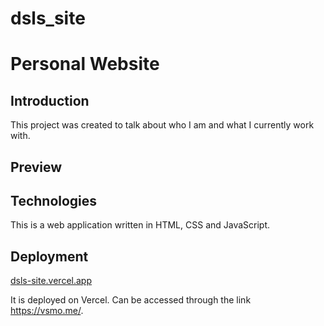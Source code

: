 # dsls_site

# Personal Website

<h2>Introduction</h2>
This project was created to talk about who I am and what I currently work with.




<h2>Preview</h2>


<h2>Technologies</h2>

This is a web application written in HTML, CSS and JavaScript.

<h2>Deployment</h2>


<a href="https://dsls-site-daniellysantoslds.vercel.app/" rel="external" >dsls-site.vercel.app
</a>

It is deployed on Vercel. Can be accessed through the link https://vsmo.me/.
